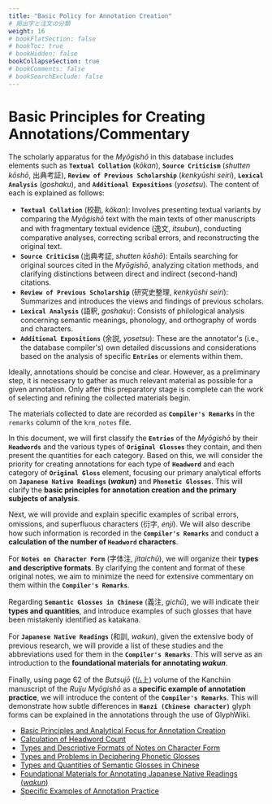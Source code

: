 ```yaml
---
title: "Basic Policy for Annotation Creation"
# 掲出字と注文の分類
weight: 16
# bookFlatSection: false
# bookToc: true
# bookHidden: false
bookCollapseSection: true
# bookComments: false
# bookSearchExclude: false
---
```


# Basic Principles for Creating Annotations/Commentary

The scholarly apparatus for the *Myōgishō* in this database includes elements such as **`Textual Collation`** (*kōkan*), **`Source Criticism`** (*shutten kōshō*, 出典考証), **`Review of Previous Scholarship`** (*kenkyūshi seiri*), **`Lexical Analysis`** (*goshaku*), and **`Additional Expositions`** (*yosetsu*). The content of each is explained as follows:

* **`Textual Collation`** (校勘, *kōkan*): Involves presenting textual variants by comparing the *Myōgishō* text with the main texts of other manuscripts and with fragmentary textual evidence (逸文, *itsubun*), conducting comparative analyses, correcting scribal errors, and reconstructing the original text.
* **`Source Criticism`** (出典考証, *shutten kōshō*): Entails searching for original sources cited in the *Myōgishō*, analyzing citation methods, and clarifying distinctions between direct and indirect (second-hand) citations.
* **`Review of Previous Scholarship`** (研究史整理, *kenkyūshi seiri*): Summarizes and introduces the views and findings of previous scholars.
* **`Lexical Analysis`** (語釈, *goshaku*): Consists of philological analysis concerning semantic meanings, phonology, and orthography of words and characters.
* **`Additional Expositions`** (余説, *yosetsu*): These are the annotator's (i.e., the database compiler's) own detailed discussions and considerations based on the analysis of specific **`Entries`** or elements within them.

Ideally, annotations should be concise and clear. However, as a preliminary step, it is necessary to gather as much relevant material as possible for a given annotation. Only after this preparatory stage is complete can the work of selecting and refining the collected materials begin.

The materials collected to date are recorded as **`Compiler's Remarks`** in the `remarks` column of the `krm_notes` file.

In this document, we will first classify the **`Entries`** of the *Myōgishō* by their **`Headwords`** and the various types of **`Original Glosses`** they contain, and then present the quantities for each category. Based on this, we will consider the priority for creating annotations for each type of **`Headword`** and each category of **`Original Gloss`** element, focusing our primary analytical efforts on **`Japanese Native Readings` (*wakun*)** and **`Phonetic Glosses`**. This will clarify the **basic principles for annotation creation and the primary subjects of analysis**.

Next, we will provide and explain specific examples of scribal errors, omissions, and superfluous characters (衍字, *enji*). We will also describe how such information is recorded in the **`Compiler's Remarks`** and conduct a **calculation of the number of `Headword` characters**.

For **`Notes on Character Form`** (字体注, *jitaichū*), we will organize their **types and descriptive formats**. By clarifying the content and format of these original notes, we aim to minimize the need for extensive commentary on them within the **`Compiler's Remarks`**.

Regarding **`Semantic Glosses in Chinese`** (義注, *gichū*), we will indicate their **types and quantities**, and introduce examples of such glosses that have been mistakenly identified as katakana.

For **`Japanese Native Readings`** (和訓, *wakun*), given the extensive body of previous research, we will provide a list of these studies and the abbreviations used for them in the **`Compiler's Remarks`**. This will serve as an introduction to the **foundational materials for annotating *wakun***.

Finally, using page 62 of the *Butsujō* (仏上) volume of the Kanchiin manuscript of the *Ruiju Myōgishō* as a **specific example of annotation practice**, we will introduce the content of the **`Compiler's Remarks`**. This will demonstrate how subtle differences in **`Hanzi (Chinese character)`** glyph forms can be explained in the annotations through the use of GlyphWiki.



- [Basic Principles and Analytical Focus for Annotation Creation](./05-01-basic-policy/)
- [Calculation of Headword Count](./05-02-headword-count/)
- [Types and Descriptive Formats of Notes on Character Form](./05-03-jitaichu-formats/)
- [Types and Problems in Deciphering Phonetic Glosses](./05-04-onchu-problems/)
- [Types and Quantities of Semantic Glosses in Chinese](./05-05-gichu-quantity/)
- [Foundational Materials for Annotating Japanese Native Readings (*wakun*)](./05-06-wakun-materials/)
- [Specific Examples of Annotation Practice](./05-07-annotation-examples/)